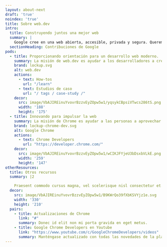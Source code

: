 ```yaml
---
layout: about-next
draft: 'true'
noindex: 'true'
title: Sobre web.dev
intro:
  title: Construyendo juntos una mejor web
  summary: |
    Google cree en una web abierta, accesible, privada y segura. Queremos ayudar a los desarrolladores a aprovechar las últimas y modernas tecnologías para crear increíbles experiencias de usuario para todos.
  sectionHeading: Contribuciones de Google
pods:
  - title: Proporcionando orientación para un desarrollo web moderno.
    summary: La misión de web.dev es ayudar a los desarrolladores a crear las mejores experiencias web de su clase en cualquier navegador.
    brand: lockup.svg
    alt: web.dev
    actions:
      - text: How-tos
        url: "/learn"
      - text: Estudios de caso
        url: "/ tags / case-study /"
    decor:
      src: image/VbAJIREinuYvovrBzzvEyZOpw5w1/yqsykCBpsiVTwcs286tS.png
      width: '188'
      height: '175'
  - title: Innovando para impulsar la web
    summary: La misión de Chrome es ayudar a las personas a aprovechar al máximo la web mediante la creación del navegador más innovador posible.
    brand: lockup-chrome-dev.svg
    alt: Google Chrome
    actions:
      - text: Chrome Developers
        url: "https://developer.chrome.com/"
    decor:
      src: image/VbAJIREinuYvovrBzzvEyZOpw5w1/wCIKJFYjeU3bDsxbVLkE.png
      width: '259'
      height: '147'
otherResources:
  title: Otros recursos
  summary: |2

    Praesent commodo cursus magna, vel scelerisque nisl consectetur et. Curabitur blandit tempus porttitor.
  decor:
    src: image/VbAJIREinuYvovrBzzvEyZOpw5w1/B9KWrQo39fXbKSVYjz1e.svg
    width: '330'
    height: '210'
  pairs:
    - title: Actualizaciones de Chrome
      link: "#"
      summary: Donec id elit non mi porta gravida en eget metus.
    - title: Google Chrome Developers en Youtube
      link: "https://www.youtube.com/c/GoogleChromeDevelopers/videos"
      summary: Manténgase actualizado con todas las novedades de la plataforma web con los videos del equipo de Chrome.
---
```

